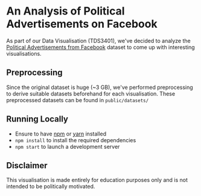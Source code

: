 # An Analysis of Political Advertisements on Facebook

As part of our Data Visualisation (TDS3401), we've decided to analyze the [Political Advertisements from Facebook](https://www.propublica.org/datastore/dataset/political-advertisements-from-facebook) dataset to come up with interesting visualisations.

## Preprocessing
Since the original dataset is huge (~3 GB), we've performed preprocessing to derive suitable datasets beforehand for each visualisation. These preprocessed datasets can be found in `public/datasets/`

## Running Locally

- Ensure to have [npm](https://nodejs.org/en/download/) or [yarn](https://yarnpkg.com/) installed
- `npm install` to install the required dependencies
- `npm start`  to launch a development server

## Disclaimer

This visualisation is made entirely for education purposes only and is not intended to be politically motivated.


